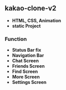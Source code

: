 ## kakao-clone-v2

- **HTML, CSS, Animation**
- **static Project**


### Function

- **Status Bar fix**
- **Navigation Bar**
- **Chat Screen**
- **Friends Screen**
- **Find Screen**
- **More Screen**
- **Settings Screen**


